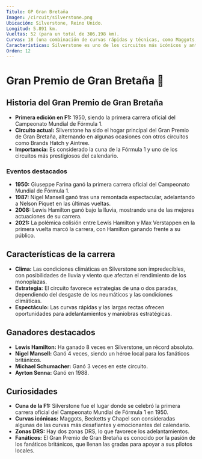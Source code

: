 ```yaml
---
Titulo: GP Gran Bretaña
Imagen: /circuit/silverstone.png
Ubicación: Silverstone, Reino Unido.
Longitud: 5.891 km.
Vueltas: 52 (para un total de 306.198 km).
Curvas: 18 (una combinación de curvas rápidas y técnicas, como Maggots, Becketts y Chapel).
Características: Silverstone es uno de los circuitos más icónicos y antiguos de la Fórmula 1, conocido por su velocidad, historia y diseño técnico que desafía tanto a los pilotos como a los ingenieros.
Orden: 12
---
```


# Gran Premio de Gran Bretaña 🏁

## Historia del Gran Premio de Gran Bretaña
- **Primera edición en F1:** 1950, siendo la primera carrera oficial del Campeonato Mundial de Fórmula 1.
- **Circuito actual:** Silverstone ha sido el hogar principal del Gran Premio de Gran Bretaña, alternando en algunas ocasiones con otros circuitos como Brands Hatch y Aintree.
- **Importancia:** Es considerado la cuna de la Fórmula 1 y uno de los circuitos más prestigiosos del calendario.

### Eventos destacados
- **1950:** Giuseppe Farina ganó la primera carrera oficial del Campeonato Mundial de Fórmula 1.
- **1987:** Nigel Mansell ganó tras una remontada espectacular, adelantando a Nelson Piquet en las últimas vueltas.
- **2008:** Lewis Hamilton ganó bajo la lluvia, mostrando una de las mejores actuaciones de su carrera.
- **2021:** La polémica colisión entre Lewis Hamilton y Max Verstappen en la primera vuelta marcó la carrera, con Hamilton ganando frente a su público.

## Características de la carrera
- **Clima:** Las condiciones climáticas en Silverstone son impredecibles, con posibilidades de lluvia y viento que afectan el rendimiento de los monoplazas.
- **Estrategia:** El circuito favorece estrategias de una o dos paradas, dependiendo del desgaste de los neumáticos y las condiciones climáticas.
- **Espectáculo:** Las curvas rápidas y las largas rectas ofrecen oportunidades para adelantamientos y maniobras estratégicas.

## Ganadores destacados
- **Lewis Hamilton:** Ha ganado 8 veces en Silverstone, un récord absoluto.
- **Nigel Mansell:** Ganó 4 veces, siendo un héroe local para los fanáticos británicos.
- **Michael Schumacher:** Ganó 3 veces en este circuito.
- **Ayrton Senna:** Ganó en 1988.

## Curiosidades
- **Cuna de la F1:** Silverstone fue el lugar donde se celebró la primera carrera oficial del Campeonato Mundial de Fórmula 1 en 1950.
- **Curvas icónicas:** Maggots, Becketts y Chapel son consideradas algunas de las curvas más desafiantes y emocionantes del calendario.
- **Zonas DRS:** Hay dos zonas DRS, lo que favorece los adelantamientos.
- **Fanáticos:** El Gran Premio de Gran Bretaña es conocido por la pasión de los fanáticos británicos, que llenan las gradas para apoyar a sus pilotos locales.